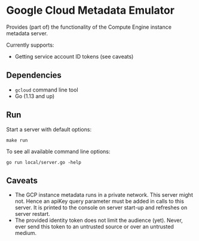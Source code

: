 # Google Cloud Metadata Emulator

Provides (part of) the functionality of the Compute Engine instance metadata
server. 

Currently supports:

* Getting service account ID tokens (see caveats)


## Dependencies

* `gcloud` command line tool
* Go (1.13 and up)


## Run

Start a server with default options:
```shell script
make run
```

To see all available command line options:
```shell script
go run local/server.go -help
```

## Caveats

* The GCP instance metadata runs in a private network. This server might not. 
Hence an apiKey query parameter must be added in calls to this server. It is 
printed to the console on server start-up and refreshes on server restart.
* The provided identity token does not limit the audience (yet). Never, ever 
send this token to an untrusted source or over an untrusted medium. 
